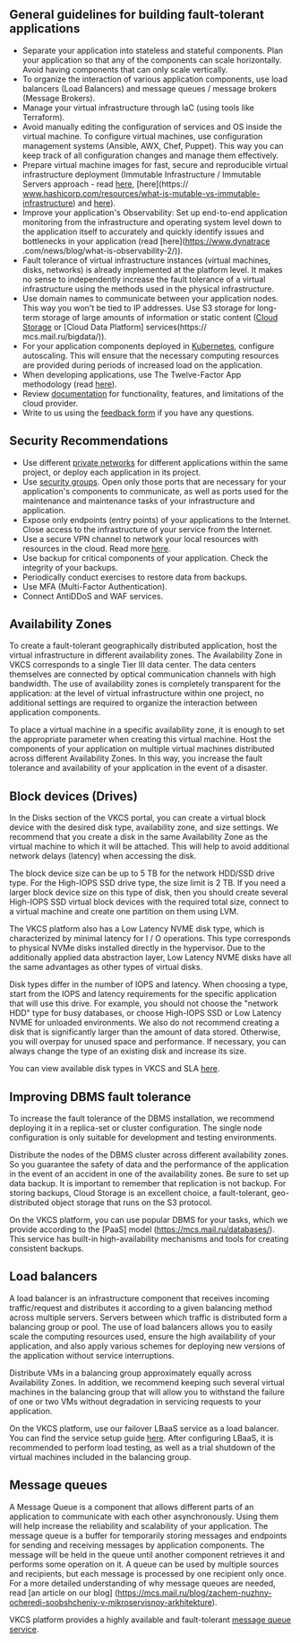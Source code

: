 ## General guidelines for building fault-tolerant applications

* Separate your application into stateless and stateful components. Plan your application so that any of the components can scale horizontally. Avoid having components that can only scale vertically.
* To organize the interaction of various application components, use load balancers (Load Balancers) and message queues / message brokers (Message Brokers).
* Manage your virtual infrastructure through IaC (using tools like Terraform).
* Avoid manually editing the configuration of services and OS inside the virtual machine. To configure virtual machines, use configuration management systems (Ansible, AWX, Chef, Puppet). This way you can keep track of all configuration changes and manage them effectively.
* Prepare virtual machine images for fast, secure and reproducible virtual infrastructure deployment (Immutable Infrastructure / Immutable Servers approach - read [here](https://martinfowler.com/bliki/ImmutableServer.html), [here](https:// www.hashicorp.com/resources/what-is-mutable-vs-immutable-infrastructure) and [here](https://medium.com/the-cloud-architect/immutable-infrastructure-21f6613e7a23)).
* Improve your application's Observability: Set up end-to-end application monitoring from the infrastructure and operating system level down to the application itself to accurately and quickly identify issues and bottlenecks in your application (read [here](https://www.dynatrace .com/news/blog/what-is-observability-2/)).
* Fault tolerance of virtual infrastructure instances (virtual machines, disks, networks) is already implemented at the platform level. It makes no sense to independently increase the fault tolerance of a virtual infrastructure using the methods used in the physical infrastructure.
* Use domain names to communicate between your application nodes. This way you won't be tied to IP addresses.
Use S3 storage for long-term storage of large amounts of information or static content ([Cloud Storage](https://mcs.mail.ru/docs/ru/base/s3#) or [Cloud Data Platform] services(https:// mcs.mail.ru/bigdata/)).
* For your application components deployed in [Kubernetes](https://mcs.mail.ru/help/kubernetes/scaling), configure autoscaling. This will ensure that the necessary computing resources are provided during periods of increased load on the application.
* When developing applications, use The Twelve-Factor App methodology (read [here](https://12factor.net/)).
* Review [documentation]() for functionality, features, and limitations of the cloud provider.
* Write to us using the [feedback form](https://mcs.mail.ru/help/contact-us) if you have any questions.


## Security Recommendations

* Use different [private networks](https://mcs.mail.ru/docs/ru/networks/vnet/networks) for different applications within the same project, or deploy each application in its project.
* Use [security groups](https://mcs.mail.ru/docs/ru/networks/vnet/firewall#). Open only those ports that are necessary for your application's components to communicate, as well as ports used for the maintenance and maintenance tasks of your infrastructure and application.
* Expose only endpoints (entry points) of your applications to the Internet. Close access to the infrastructure of your service from the Internet.
* Use a secure VPN channel to network your local resources with resources in the cloud. Read more [here](https://mcs.mail.ru/help/network/vpn).
* Use backup for critical components of your application. Check the integrity of your backups.
* Periodically conduct exercises to restore data from backups.
* Use MFA (Multi-Factor Authentication).
* Connect AntiDDoS and WAF services.

## Availability Zones

To create a fault-tolerant geographically distributed application, host the virtual infrastructure in different availability zones. The Availability Zone in VKCS corresponds to a single Tier III data center. The data centers themselves are connected by optical communication channels with high bandwidth. The use of availability zones is completely transparent for the application: at the level of virtual infrastructure within one project, no additional settings are required to organize the interaction between application components.

To place a virtual machine in a specific availability zone, it is enough to set the appropriate parameter when creating this virtual machine. Host the components of your application on multiple virtual machines distributed across different Availability Zones. In this way, you increase the fault tolerance and availability of your application in the event of a disaster.

## Block devices (Drives)

In the Disks section of the VKCS portal, you can create a virtual block device with the desired disk type, availability zone, and size settings. We recommend that you create a disk in the same Availability Zone as the virtual machine to which it will be attached. This will help to avoid additional network delays (latency) when accessing the disk.

The block device size can be up to 5 TB for the network HDD/SSD drive type. For the High-IOPS SSD drive type, the size limit is 2 TB. If you need a larger block device size on this type of disk, then you should create several High-IOPS SSD virtual block devices with the required total size, connect to a virtual machine and create one partition on them using LVM.

The VKCS platform also has a Low Latency NVME disk type, which is characterized by minimal latency for I / O operations. This type corresponds to physical NVMe disks installed directly in the hypervisor. Due to the additionally applied data abstraction layer, Low Latency NVME disks have all the same advantages as other types of virtual disks.

Disk types differ in the number of IOPS and latency. When choosing a type, start from the IOPS and latency requirements for the specific application that will use this drive. For example, you should not choose the "network HDD" type for busy databases, or choose High-IOPS SSD or Low Latency NVME for unloaded environments. We also do not recommend creating a disk that is significantly larger than the amount of data stored. Otherwise, you will overpay for unused space and performance. If necessary, you can always change the type of an existing disk and increase its size.

You can view available disk types in VKCS and SLA [here](https://mcs.mail.ru/docs/base/iaas/vm-volumes/volume-sla#tipy_diskov).

## Improving DBMS fault tolerance

To increase the fault tolerance of the DBMS installation, we recommend deploying it in a replica-set or cluster configuration. The single node configuration is only suitable for development and testing environments.

Distribute the nodes of the DBMS cluster across different availability zones. So you guarantee the safety of data and the performance of the application in the event of an accident in one of the availability zones. Be sure to set up data backup. It is important to remember that replication is not backup. For storing backups, Cloud Storage is an excellent choice, a fault-tolerant, geo-distributed object storage that runs on the S3 protocol.

On the VKCS platform, you can use popular DBMS for your tasks, which we provide according to the [PaaS] model (https://mcs.mail.ru/databases/). This service has built-in high-availability mechanisms and tools for creating consistent backups.

## Load balancers

A load balancer is an infrastructure component that receives incoming traffic/request and distributes it according to a given balancing method across multiple servers. Servers between which traffic is distributed form a balancing group or pool. The use of load balancers allows you to easily scale the computing resources used, ensure the high availability of your application, and also apply various schemes for deploying new versions of the application without service interruptions.

Distribute VMs in a balancing group approximately equally across Availability Zones. In addition, we recommend keeping such several virtual machines in the balancing group that will allow you to withstand the failure of one or two VMs without degradation in servicing requests to your application.

On the VKCS platform, use our failover LBaaS service as a load balancer. You can find the service setup guide [here](https://mcs.mail.ru/help/network/balancers). After configuring LBaaS, it is recommended to perform load testing, as well as a trial shutdown of the virtual machines included in the balancing group.

## Message queues

A Message Queue is a component that allows different parts of an application to communicate with each other asynchronously. Using them will help increase the reliability and scalability of your application. The message queue is a buffer for temporarily storing messages and endpoints for sending and receiving messages by application components. The message will be held in the queue until another component retrieves it and performs some operation on it. A queue can be used by multiple sources and recipients, but each message is processed by one recipient only once. For a more detailed understanding of why message queues are needed, read [an article on our blog] (https://mcs.mail.ru/blog/zachem-nuzhny-ocheredi-soobshcheniy-v-mikroservisnoy-arkhitekture).

VKCS platform provides a highly available and fault-tolerant [message queue service](https://mcs.mail.ru/blog/zachem-nuzhny-ocheredi-soobshcheniy-v-mikroservisnoy-arkhitekture).